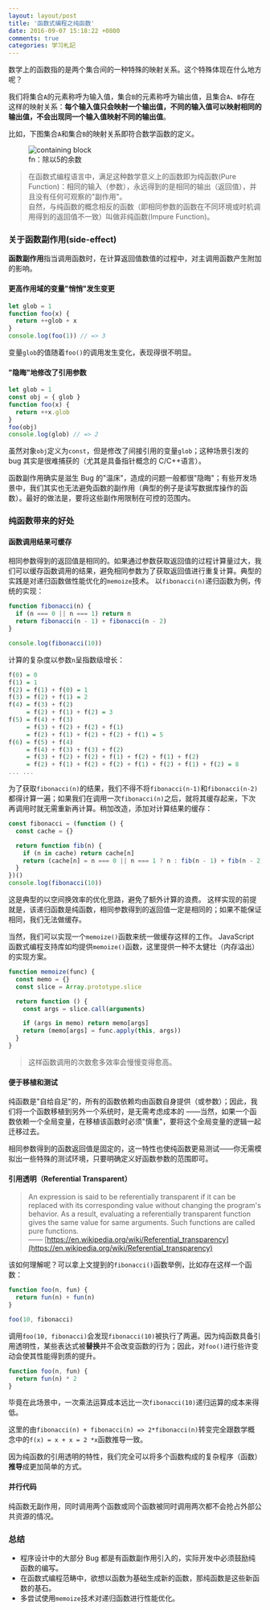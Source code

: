 ```yaml
---
layout: layout/post
title: '函数式编程之纯函数'
date: 2016-09-07 15:18:22 +0800
comments: true
categories: 学习札記
---
```


数学上的函数指的是两个集合间的一种特殊的映射关系。这个特殊体现在什么地方呢？

我们将集合`A`的元素称呼为输入值，集合`B`的元素称呼为输出值，且集合`A`、`B`存在这样的映射关系：**每个输入值只会映射一个输出值，不同的输入值可以映射相同的输出值，不会出现同一个输入值映射不同的输出值**。

比如，下图集合`A`和集合`B`的映射关系即符合数学函数的定义。

<figure>
  <img style="width: auto;" src="/blog/pure-functions-in-fp/set_map.svg" alt="containing block" />
  <figcaption>fn：除以5的余数</figcaption>
</figure>

> 在函数式编程语言中，满足这种数学意义上的函数即为纯函数(Pure Function)：相同的输入（参数），永远得到的是相同的输出（返回值），并且没有任何可观察的"副作用"。  
> 自然，与纯函数的概念相反的函数（即相同参数的函数在不同环境或时机调用得到的返回值不一致）叫做非纯函数(Impure Function)。

### 关于**函数副作用**(side-effect)

**函数副作用**指当调用函数时，在计算返回值数值的过程中，对主调用函数产生附加的影响。

#### 更高作用域的变量"悄悄"发生变更

```js
let glob = 1
function foo(x) {
  return ++glob + x
}
console.log(foo(1)) // => 3
```

变量`glob`的值随着`foo()`的调用发生变化，表现得很不明显。

#### "隐晦"地修改了引用参数

```js
let glob = 1
const obj = { glob }
function foo(x) {
  return ++x.glob
}
foo(obj)
console.log(glob) // => 2
```

虽然对象`obj`定义为`const`，但是修改了间接引用的变量`glob`；这种场景引发的 bug 其实是很难捕获的（尤其是具备指针概念的 C/C++语言）。

函数副作用确实是滋生 Bug 的"温床"，造成的问题一般都很"隐晦"；有些开发场景中，我们其实也无法避免函数的副作用（典型的例子是读写数据库操作的函数）。最好的做法是，要将这些副作用限制在可控的范围内。

### 纯函数带来的好处

#### 函数调用结果可缓存

相同参数得到的返回值是相同的。如果通过参数获取返回值的过程计算量过大，我们可以缓存函数调用的结果，避免相同参数为了获取返回值进行重复计算。典型的实践是对递归函数做性能优化的`memoize`技术。
以`fibonacci(n)`递归函数为例，传统的实现：

```js
function fibonacci(n) {
  if (n === 0 || n === 1) return n
  return fibonacci(n - 1) + fibonacci(n - 2)
}

console.log(fibonacci(10))
```

计算的复杂度以参数`n`呈指数级增长：

```haskell
f(0) = 0
f(1) = 1
f(2) = f(1) + f(0) = 1
f(3) = f(2) + f(1) = 2
f(4) = f(3) + f(2)
     = f(2) + f(1) + f(2) = 3
f(5) = f(4) + f(3)
     = f(3) + f(2) + f(2) + f(1)
     = f(2) + f(1) + f(2) + f(2) + f(1) = 5
f(6) = f(5) + f(4)
     = f(4) + f(3) + f(3) + f(2)
     = f(3) + f(2) + f(2) + f(1) + f(2) + f(1) + f(2)
     = f(2) + f(1) + f(2) + f(2) + f(1) + f(2) + f(1) + f(2) = 8
... ...
```

为了获取`fibonacci(n)`的结果，我们不得不将`fibonacci(n-1)`和`fibonacci(n-2)`都得计算一遍；如果我们在调用一次`fibonacci(n)`之后，就将其缓存起来，下次再调用时就无需重新再计算。稍加改造，添加对计算结果的缓存：

```js
const fibonacci = (function () {
  const cache = {}

  return function fib(n) {
    if (n in cache) return cache[n]
    return (cache[n] = n === 0 || n === 1 ? n : fib(n - 1) + fib(n - 2))
  }
})()
console.log(fibonacci(10))
```

这是典型的以空间换效率的优化思路，避免了额外计算的浪费。
这样实现的前提就是，该递归函数是纯函数，相同参数得到的返回值一定是相同的；如果不能保证相同，我们无法做缓存。

当然，我们可以实现一个`memoize()`函数来统一做缓存这样的工作。
JavaScript 函数式编程支持库如均提供`memoize()`函数，这里提供一种不太健壮（内存溢出）的实现方案。

```js
function memoize(func) {
  const memo = {}
  const slice = Array.prototype.slice

  return function () {
    const args = slice.call(arguments)

    if (args in memo) return memo[args]
    return (memo[args] = func.apply(this, args))
  }
}
```

> 这样函数调用的次数愈多效率会慢慢变得愈高。

#### 便于移植和测试

纯函数是"自给自足"的，所有的函数依赖均由函数自身提供（或参数）；因此，我们将一个函数移植到另外一个系统时，是无需考虑成本的
——当然，如果一个函数依赖一个全局变量，在移植该函数时必须"慎重"，要将这个全局变量的逻辑一起迁移过去。

相同参数得到的函数返回值是固定的，这一特性也使纯函数更易测试——你无需模拟出一些特殊的测试环境，只要明确定义好函数参数的范围即可。

#### 引用透明（Referential Transparent）

> An expression is said to be referentially transparent if it can be replaced with its corresponding value without changing the program's behavior. As a result, evaluating a referentially transparent function gives the same value for same arguments. Such functions are called pure functions.  
> —— [https://en.wikipedia.org/wiki/Referential_transparency](https://en.wikipedia.org/wiki/Referential_transparency)

该如何理解呢？可以拿上文提到的`fibonacci()`函数举例，比如存在这样一个函数：

```js
function foo(n, fun) {
  return fun(n) + fun(n)
}

foo(10, fibonacci)
```

调用`foo(10, fibonacci)`会发现`fibonacci(10)`被执行了两遍。因为纯函数具备引用透明性，某些表达式被**替换**并不会改变函数的行为；因此，对`foo()`进行些许变动会使其性能得到质的提升。

```js
function foo(n, fun) {
  return fun(n) * 2
}
```

毕竟在此场景中，一次乘法运算成本远比一次`fibonacci(10)`递归运算的成本来得低。

这里的由`fibonacci(n) + fibonacci(n) => 2*fibonacci(n)`转变完全跟数学概念中的`f(x) = x + x = 2 *x`函数推导一致。

因为纯函数的引用透明的特性，我们完全可以将多个函数构成的复杂程序（函数）**推导**成更加简单的方式。

#### 并行代码

纯函数无副作用，同时调用两个函数或同个函数被同时调用两次都不会抢占外部公共资源的情况。

### 总结

- 程序设计中的大部分 Bug 都是有函数副作用引入的，实际开发中必须鼓励纯函数的编写。
- 在函数式编程范畴中，欲想以函数为基础生成新的函数，那纯函数是这些新函数的基石。
- 多尝试使用`memoize`技术对递归函数进行性能优化。

